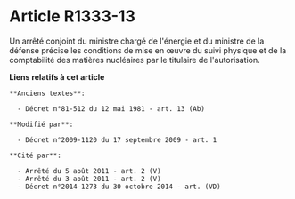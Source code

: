 # Article R1333-13

Un arrêté conjoint du ministre chargé de l'énergie et du ministre de la défense précise les conditions de mise en œuvre du
suivi physique et de la comptabilité des matières nucléaires par le titulaire de l'autorisation.

**Liens relatifs à cet article**

	**Anciens textes**:

	  - Décret n°81-512 du 12 mai 1981 - art. 13 (Ab)

	**Modifié par**:

	  - Décret n°2009-1120 du 17 septembre 2009 - art. 1

	**Cité par**:

	  - Arrêté du 5 août 2011 - art. 2 (V)
	  - Arrêté du 3 août 2011 - art. 2 (V)
	  - Décret n°2014-1273 du 30 octobre 2014 - art. (VD)
